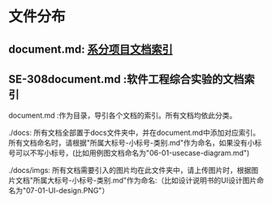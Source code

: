 # 文件分布

## document.md: [系分项目文档索引](https://github.com/the-earn-money-system/Document/blob/master/document.md)
## SE-308document.md :软件工程综合实验的文档索引

document.md :作为目录，导引各个文档的索引。所有文档均依此分类。

./docs: 所有文档全部置于docs文件夹中，并在document.md中添加对应索引。所有文档命名时，请根据"所属大标号-小标号-类别.md"作为命名，如果没有小标号可以不写小标号，(比如用例图文档命名为"06-01-usecase-diagram.md")

./docs/imgs: 所有文档需要引入的图片均在此文件夹中，请上传图片时，根据图片文档"所属大标号-小标号-类别.md"作为命名:（比如设计说明书的UI设计图片命名为"07-01-UI-design.PNG"）
